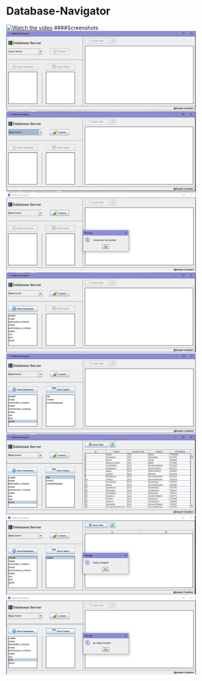 # Database-Navigator
[![Watch the video]()](https://github.com/valar-m0rghulis/Database-Navigator/blob/main/video.mov?raw=true)
####Screenshots
![Screenshot](screens/1.PNG)
![Screenshot](screens/2.PNG)
![Screenshot](screens/3.PNG)
![Screenshot](screens/4.PNG)
![Screenshot](screens/5.PNG)
![Screenshot](screens/6.PNG)
![Screenshot](screens/7.PNG)
![Screenshot](screens/8.PNG)


